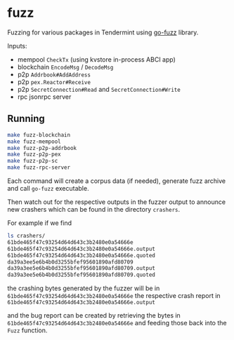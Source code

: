 # fuzz

Fuzzing for various packages in Tendermint using [go-fuzz](https://github.com/dvyukov/go-fuzz) library.

Inputs:

- mempool `CheckTx` (using kvstore in-process ABCI app)
- blockchain `EncodeMsg` / `DecodeMsg`
- p2p `Addrbook#AddAddress`
- p2p `pex.Reactor#Receive`
- p2p `SecretConnection#Read` and `SecretConnection#Write`
- rpc jsonrpc server

## Running

```sh
make fuzz-blockchain
make fuzz-mempool
make fuzz-p2p-addrbook
make fuzz-p2p-pex
make fuzz-p2p-sc
make fuzz-rpc-server
```

Each command will create a corpus data (if needed), generate fuzz archive
and call `go-fuzz` executable.

Then watch out for the respective outputs in the fuzzer output to announce new
crashers which can be found in the directory `crashers`.

For example if we find

```sh
ls crashers/
61bde465f47c93254d64d643c3b2480e0a54666e
61bde465f47c93254d64d643c3b2480e0a54666e.output
61bde465f47c93254d64d643c3b2480e0a54666e.quoted
da39a3ee5e6b4b0d3255bfef95601890afd80709
da39a3ee5e6b4b0d3255bfef95601890afd80709.output
da39a3ee5e6b4b0d3255bfef95601890afd80709.quoted
```

the crashing bytes generated by the fuzzer will be in
`61bde465f47c93254d64d643c3b2480e0a54666e` the respective crash report in
`61bde465f47c93254d64d643c3b2480e0a54666e.output`

and the bug report can be created by retrieving the bytes in
`61bde465f47c93254d64d643c3b2480e0a54666e` and feeding those back into the
`Fuzz` function.
